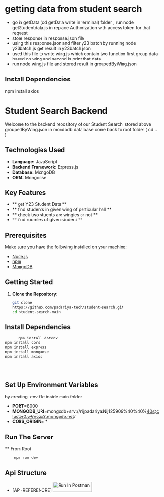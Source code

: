 # getting data from student search
 - go in getData (cd getData write in terminal) folder , run node getStudentdata.js in replace Authorization with access token for that request
 - store response in response.json file
 - using this response.json and filter y23 batch by running node y23batch.js get result in y23batch.json
 - used this file to write wing.js which contain two function first group data based on wing and second is print that data
 - run node wing.js file and stored result in groupedByWing.json 
 ## Install Dependencies 

      
npm install axios

 

# Student Search Backend

Welcome to the backend repository of our Student Search. 
stored above groupedByWing.json in mondodb data base 
come back to root folder ( cd .. )

## Technologies Used

- **Language:** JavaScript
- **Backend Framework:** Express.js
- **Database:** MongoDB
- **ORM:** Mongoose

## Key Features

- ** get Y23 Student Data **
- ** find students in given wing of perticular hall **
- ** check two stuents are wingies or not **
- ** find roomies of given student **
   

## Prerequisites

Make sure you have the following installed on your machine:

- [Node.js](https://nodejs.org/)
- [npm](https://www.npmjs.com/)
- [MongoDB](https://www.mongodb.com/)

## Getting Started

1. **Clone the Repository:**

   ```bash
   git clone 
   https://github.com/padariya-tech/student-search.git
   cd student-search-main
   
   ```


## Install Dependencies 
```bash
      npm install dotenv
npm install cors
npm install express
npm install mongoose
npm install axios

   
    
```
## Set Up Environment Variables
by creating .env file inside main folder
 
- **PORT**=8000
- **MONGODB_URI**=mongodb+srv://nijpadariya:Nij125909%40%40%40@cluster0.w6nczc3.mongodb.net/
- **CORS_ORIGIN**= *


## Run The Server
** From Root
```bash
    npm run dev
```
   

## Api Structure
-  [API-REFERENCRE]
[<img src="https://run.pstmn.io/button.svg" alt="Run In Postman" style="width: 128px; height: 32px;">](https://app.getpostman.com/run-collection/31978635-8e00d6d3-d6cd-4f24-91f2-90c64a36f925?action=collection%2Ffork&source=rip_markdown&collection-url=entityId%3D31978635-8e00d6d3-d6cd-4f24-91f2-90c64a36f925%26entityType%3Dcollection%26workspaceId%3Deec5af4f-82d1-4a9c-8946-373679c6b122)

